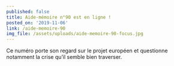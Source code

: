 ```yaml
---
published: false
title: Aide-mémoire n°90 est en ligne !
posted_on: '2019-11-06'
link: /aide-memoire-90
img_file: /assets/uploads/aide-memoire-90-focus.jpg
---
```

Ce numéro porte son regard sur le projet européen et questionne notamment la crise qu’il semble bien traverser.

